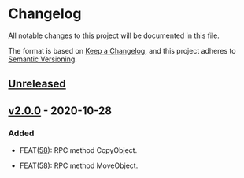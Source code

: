 # Changelog

All notable changes to this project will be documented in this file.

The format is based on [Keep a Changelog](https://keepachangelog.com/en/1.0.0/),
and this project adheres to [Semantic Versioning](https://semver.org/spec/v2.0.0.html).

## [Unreleased]

## [v2.0.0] - 2020-10-28

### Added

- FEAT([58](https://github.com/meateam/upload-service/pull/58)): RPC method CopyObject. 

- FEAT([58](https://github.com/meateam/upload-service/pull/58)): RPC method MoveObject. 


[unreleased]: https://github.com/meateam/upload-service/compare/master...develop
[v2.0.0]: https://github.com/meateam/upload-service/compare/v1.3...v2.0.0
